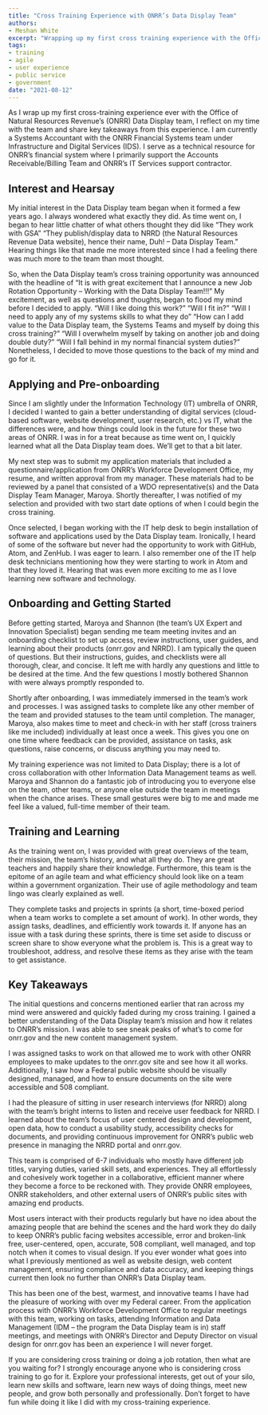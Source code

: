 ```yaml
---
title: "Cross Training Experience with ONRR’s Data Display Team"
authors:
- Meshan White
excerpt: "Wrapping up my first cross training experience with the Office of Natural Resources Revenue's (ONRR) Data Display Team."
tags:
- training
- agile
- user experience
- public service
- government
date: "2021-08-12"
---
```

As I wrap up my first cross-training experience ever with the Office of Natural Resources Revenue’s (ONRR) Data Display team, I reflect on my time with the team and share key takeaways from this experience. I am currently a Systems Accountant with the ONRR Financial Systems team under Infrastructure and Digital Services (IDS). I serve as a technical resource for ONRR’s financial system where I primarily support the Accounts Receivable/Billing Team and ONRR’s IT Services support contractor.
## Interest and Hearsay
My initial interest in the Data Display team began when it formed a few years ago. I always wondered what exactly they did. As time went on, I began to hear little chatter of what others thought they did like “They work with GSA” “They publish/display data to NRRD (the Natural Resources Revenue Data website), hence their name, Duh! – Data Display Team.” Hearing things like that made me more interested since I had a feeling there was much more to the team than most thought.

So, when the Data Display team’s cross training opportunity was announced with the headline of “It is with great excitement that I announce a new Job Rotation Opportunity – Working with the Data Display Team!!!” My excitement, as well as questions and thoughts, began to flood my mind before I decided to apply. “Will I like doing this work?” “Will I fit in?” “Will I need to apply any of my systems skills to what they do” “How can I add value to the Data Display team, the Systems Teams and myself by doing this cross training?” “Will I overwhelm myself by taking on another job and doing double duty?” “Will I fall behind in my normal financial system duties?” Nonetheless, I decided to move those questions to the back of my mind and go for it.
## Applying and Pre-onboarding
Since I am slightly under the Information Technology (IT) umbrella of ONRR, I decided I wanted to gain a better understanding of digital services (cloud-based software, website development, user research, etc.) vs IT, what the differences were, and how things could look in the future for these two areas of ONRR. I was in for a treat because as time went on, I quickly learned what all the Data Display team does. We’ll get to that a bit later.

My next step was to submit my application materials that included a questionnaire/application from ONRR’s Workforce Development Office, my resume, and written approval from my manager. These materials had to be reviewed by a panel that consisted of a WDO representative(s) and the Data Display Team Manager, Maroya. Shortly thereafter, I was notified of my selection and provided with two start date options of when I could begin the cross training.

Once selected, I began working with the IT help desk to begin installation of software and applications used by the Data Display team. Ironically, I heard of some of the software but never had the opportunity to work with GitHub, Atom, and ZenHub. I was eager to learn. I also remember one of the IT help desk technicians mentioning how they were starting to work in Atom and that they loved it. Hearing that was even more exciting to me as I love learning new software and technology.
## Onboarding and Getting Started
Before getting started, Maroya and Shannon (the team’s UX Expert and Innovation Specialist) began sending me team meeting invites and an onboarding checklist to set up access, review instructions, user guides, and learning about their products (onrr.gov and NRRD). I am typically the queen of questions. But their instructions, guides, and checklists were all thorough, clear, and concise. It left me with hardly any questions and little to be desired at the time. And the few questions I mostly bothered Shannon with were always promptly responded to.

Shortly after onboarding, I was immediately immersed in the team’s work and processes. I was assigned tasks to complete like any other member of the team and provided statuses to the team until completion. The manager, Maroya, also makes time to meet and check-in with her staff (cross trainers like me included) individually at least once a week. This gives you one on one time where feedback can be provided, assistance on tasks, ask questions, raise concerns, or discuss anything you may need to.

My training experience was not limited to Data Display; there is a lot of cross collaboration with other Information Data Management teams as well. Maroya and Shannon do a fantastic job of introducing you to everyone else on the team, other teams, or anyone else outside the team in meetings when the chance arises. These small gestures were big to me and made me feel like a valued, full-time member of their team.
## Training and Learning
As the training went on, I was provided with great overviews of the team, their mission, the team’s history, and what all they do. They are great teachers and happily share their knowledge. Furthermore, this team is the epitome of an agile team and what efficiency should look like on a team within a government organization. Their use of agile methodology and team lingo was clearly explained as well.

They complete tasks and projects in sprints (a short, time-boxed period when a team works to complete a set amount of work). In other words, they assign tasks, deadlines, and efficiently work towards it. If anyone has an issue with a task during these sprints, there is time set aside to discuss or screen share to show everyone what the problem is. This is a great way to troubleshoot, address, and resolve these items as they arise with the team to get assistance.
## Key Takeaways
The initial questions and concerns mentioned earlier that ran across my mind were answered and quickly faded during my cross training. I gained a better understanding of the Data Display team’s mission and how it relates to ONRR’s mission. I was able to see sneak peaks of what’s to come for onrr.gov and the new content management system.

I was assigned tasks to work on that allowed me to work with other ONRR employees to make updates to the onrr.gov site and see how it all works. Additionally, I saw how a Federal public website should be visually designed, managed, and how to ensure documents on the site were accessible and 508 compliant.

I had the pleasure of sitting in user research interviews (for NRRD) along with the team’s bright interns to listen and receive user feedback for NRRD. I learned about the team’s focus of user centered design and development, open data, how to conduct a usability study, accessibility checks for documents, and providing continuous improvement for ONRR’s public web presence in managing the NRRD portal and onrr.gov.  

This team is comprised of 6-7 individuals who mostly have different job titles, varying duties, varied skill sets, and experiences. They all effortlessly and cohesively work together in a collaborative, efficient manner where they become a force to be reckoned with. They provide ONRR employees, ONRR stakeholders, and other external users of ONRR’s public sites with amazing end products.

Most users interact with their products regularly but have no idea about the amazing people that are behind the scenes and the hard work they do daily to keep ONRR’s public facing websites accessible, error and broken-link free, user-centered, open, accurate, 508 compliant, well managed, and top notch when it comes to visual design. If you ever wonder what goes into what I previously mentioned as well as website design, web content management, ensuring compliance and data accuracy, and keeping things current then look no further than ONRR’s Data Display team.

This has been one of the best, warmest, and innovative teams I have had the pleasure of working with over my Federal career. From the application process with ONRR’s Workforce Development Office to regular meetings with this team, working on tasks, attending Information and Data Management (IDM – the program the Data Display team is in) staff meetings, and meetings with ONRR’s Director and Deputy Director on visual design for onrr.gov has been an experience I will never forget.

If you are considering cross training or doing a job rotation, then what are you waiting for? I strongly encourage anyone who is considering cross training to go for it. Explore your professional interests, get out of your silo, learn new skills and software, learn new ways of doing things, meet new people, and grow both personally and professionally. Don’t forget to have fun while doing it like I did with my cross-training experience.  
